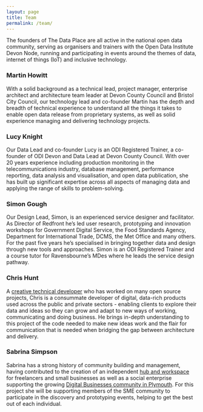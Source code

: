 ```yaml
---
layout: page
title: Team
permalink: /team/
---
```

The founders of The Data Place are all active in the national open data community,
serving as organisers and trainers with the Open Data Institute Devon Node, running and participating in events around the themes of data, internet of things (IoT) and inclusive technology.

<h3>Martin Howitt</h3>

With a solid background as a technical lead, project manager, enterprise architect and
architecture team leader at Devon County Council and Bristol City Council, our technology lead and co-founder Martin has the depth and breadth of technical experience to understand all the things it takes to enable open data release from proprietary systems, as well as solid experience managing and delivering technology projects.

<h3>Lucy Knight</h3>

Our Data Lead and co-founder Lucy is an ODI Registered Trainer, a co-founder of ODI
Devon and Data Lead at Devon County Council. With over 20 years experience including production monitoring in the telecommunications industry, database management, performance reporting, data analysis and visualisation, and open data publication, she has built up significant expertise across all aspects of managing data and applying the range of skills to problem-solving.

<h3>Simon Gough</h3>

Our Design Lead, Simon, is an experienced service designer and facilitator. As Director of Redfront he’s led user research, prototyping and innovation workshops for Government Digital Service, the Food Standards Agency, Department for International Trade, DCMS, the Met Office and many others. For the past five years he’s specialised in bringing together data and design through new tools and approaches. Simon is an ODI Registered Trainer and a course tutor for Ravensbourne’s MDes where he leads the service design pathway.

<h3>Chris Hunt</h3>

A [creative technical developer](http://thisisthechris.co.uk/) who has worked on many open source projects, Chris is a consummate developer of digital, data-rich products used across the public and private sectors - enabling clients to explore their data and ideas so they can grow and adapt to new ways of working, communicating and doing business. He brings in-depth understanding to this project of the code needed to make new ideas work and the flair for communication that is needed when bridging the gap between architecture and delivery.

<h3>Sabrina Simpson</h3>

Sabrina has a strong history of community building and management, having contributed to the creation of an independent [hub and workspace](https://thinqtanq.spaces.nexudus.com/en) for freelancers and small businesses as well as a social enterprise supporting the growing [Digital Businesses community in Plymouth](https://www.digitalplymouth.com/). For this project she will be supporting members of the SME community to participate in the discovery and prototyping events, helping to get the best out of each individual.

